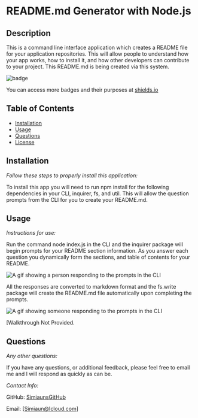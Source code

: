# README.md Generator with Node.js

## Description

This is a command line interface application which creates a README file for your application repositories. This will allow people to understand how your app works, how to install it, and how other developers can contribute to your project. This README.md is being created via this system.

![badge](https://img.shields.io/badge/license-MITLicense-brightorange)

You can access more badges and their purposes at [shields.io](https://shields.io)

## Table of Contents
  * [Installation](#installation)
  * [Usage](#usage)
  * [Questions](#questions)
  * [License](#license)
    
    
## Installation
    
  _Follow these steps to properly install this application:_

  To install this app you will need to run npm install for the following dependencies in your CLI, inquirer, fs, and util. This will allow the question prompts from the CLI for you to create your README.md.
      
## Usage

  _Instructions for use:_

  Run the command node index.js in the CLI and the inquirer package will begin prompts for your README section information. As you answer each question you dynamically form the sections, and table of contents for your README. 
  
  ![A gif showing a person responding to the prompts in the CLI](https://media.giphy.com/media/hz6c9YpqAf60YLY57r/giphy.gif)
  
  All the responses are converted to markdown format and the fs.write package will create the README.md file automatically upon completing the prompts.
  
  ![A gif showing someone responding to the prompts in the CLI](https://media.giphy.com/media/LxMksZYZNKGAI7FFpm/giphy.gif)
   
  [Walkthrough Not Provided.
  
  
      
## Questions
      
  _Any other questions:_

  If you have any questions, or additional feedback, please feel free to email me and I will respond as quickly as can be.
  
  _Contact Info:_

  GitHub: [SimiaunsGitHub](https://github.com/Simiaun)

  Email: [Simiaun@Icloud.com]
